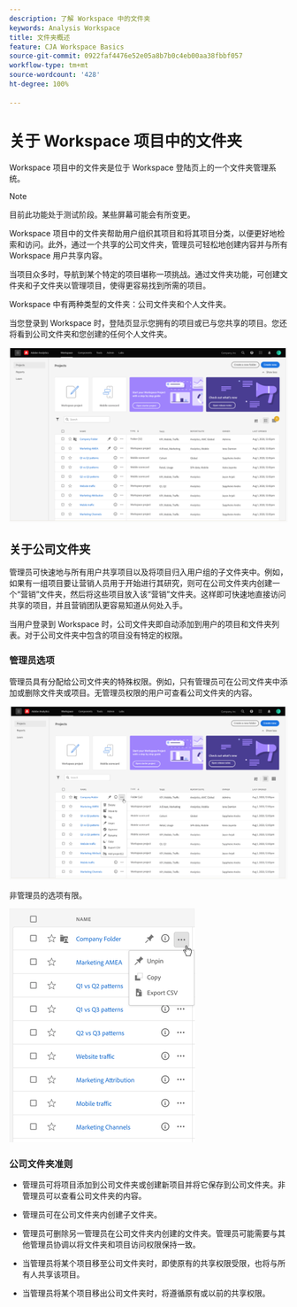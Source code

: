 ```yaml
---
description: 了解 Workspace 中的文件夹
keywords: Analysis Workspace
title: 文件夹概述
feature: CJA Workspace Basics
source-git-commit: 0922faf4476e52e05a8b7b0c4eb00aa38fbbf057
workflow-type: tm+mt
source-wordcount: '428'
ht-degree: 100%

---
```



# 关于 Workspace 项目中的文件夹

Workspace 项目中的文件夹是位于 Workspace 登陆页上的一个文件夹管理系统。

>[!NOTE]
>
>目前此功能处于测试阶段。某些屏幕可能会有所变更。

Workspace 项目中的文件夹帮助用户组织其项目和将其项目分类，以便更好地检索和访问。此外，通过一个共享的公司文件夹，管理员可轻松地创建内容并与所有 Workspace 用户共享内容。 

当项目众多时，导航到某个特定的项目堪称一项挑战。通过文件夹功能，可创建文件夹和子文件夹以管理项目，使得更容易找到所需的项目。 

Workspace 中有两种类型的文件夹：公司文件夹和个人文件夹。

当您登录到 Workspace 时，登陆页显示您拥有的项目或已与您共享的项目。您还将看到公司文件夹和您创建的任何个人文件夹。

![](/help/analysis-workspace/build-workspace-project/assets/landing-page.png)

## 关于公司文件夹

管理员可快速地与所有用户共享项目以及将项目归入用户组的子文件夹中。例如，如果有一组项目要让营销人员用于开始进行其研究，则可在公司文件夹内创建一个“营销”文件夹，然后将这些项目放入该“营销”文件夹。这样即可快速地直接访问共享的项目，并且营销团队更容易知道从何处入手。

当用户登录到 Workspace 时，公司文件夹即自动添加到用户的项目和文件夹列表。对于公司文件夹中包含的项目没有特定的权限。

### 管理员选项

管理员具有分配给公司文件夹的特殊权限。例如，只有管理员可在公司文件夹中添加或删除文件夹或项目。无管理员权限的用户可查看公司文件夹的内容。

![](/help/analysis-workspace/build-workspace-project/assets/admin-access-co-folder.png)

非管理员的选项有限。

![](/help/analysis-workspace/build-workspace-project/assets/non-admin-options.png)

### 公司文件夹准则

- 管理员可将项目添加到公司文件夹或创建新项目并将它保存到公司文件夹。非管理员可以查看公司文件夹的内容。

- 管理员可在公司文件夹内创建子文件夹。

- 管理员可删除另一管理员在公司文件夹内创建的文件夹。管理员可能需要与其他管理员协调以将文件夹和项目访问权限保持一致。

- 当管理员将某个项目移至公司文件夹时，即使原有的共享权限受限，也将与所有人共享该项目。

- 当管理员将某个项目移出公司文件夹时，将遵循原有或以前的共享权限。
